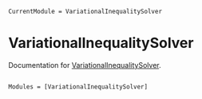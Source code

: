 ```@meta
CurrentModule = VariationalInequalitySolver
```

# VariationalInequalitySolver

Documentation for [VariationalInequalitySolver](https://github.com/tmigot/VariationalInequalitySolver.jl).

```@index
```

```@autodocs
Modules = [VariationalInequalitySolver]
```
